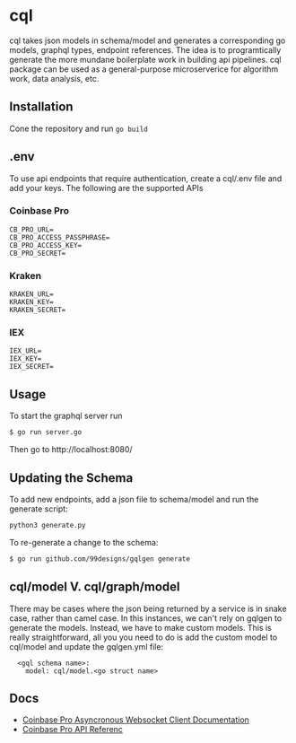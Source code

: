 # cql

cql takes json models in schema/model and generates a corresponding go models, graphql types, endpoint references. The idea is to programtically generate the more mundane boilerplate work in building api pipelines.  cql package can be used as a general-purpose microserverice for algorithm work, data analysis, etc.

## Installation

Cone the repository and run `go build`

## .env

To use api endpoints that require authentication, create a cql/.env file and add your keys.  The following are the supported APIs

### Coinbase Pro

```
CB_PRO_URL=
CB_PRO_ACCESS_PASSPHRASE=
CB_PRO_ACCESS_KEY=
CB_PRO_SECRET=
```

### Kraken 

```
KRAKEN_URL=
KRAKEN_KEY=
KRAKEN_SECRET=
```

### IEX

```
IEX_URL=
IEX_KEY=
IEX_SECRET=
```

## Usage

To start the graphql server run

```sh
$ go run server.go
```

Then go to http://localhost:8080/

## Updating the Schema 

To add new endpoints, add a json file to schema/model and run the generate script:
```sh
python3 generate.py
```

To re-generate a change to the schema:

```sh
$ go run github.com/99designs/gqlgen generate
```

## cql/model V. cql/graph/model

There may be cases where the json being returned by a service is in snake case, rather than camel case. In this instances, we can't rely on gqlgen to generate the models. Instead, we have to make custom models. This is really straightforward, all you you need to do is add the custom model to cql/model and update the gqlgen.yml file:

```
  <gql schema name>:
    model: cql/model.<go struct name>
```

## Docs

- [Coinbase Pro Asyncronous Websocket Client Documentation](https://readthedocs.org/projects/copra/downloads/pdf/latest/)
- [Coinbase Pro API Referenc](https://docs.pro.coinbase.com/)
